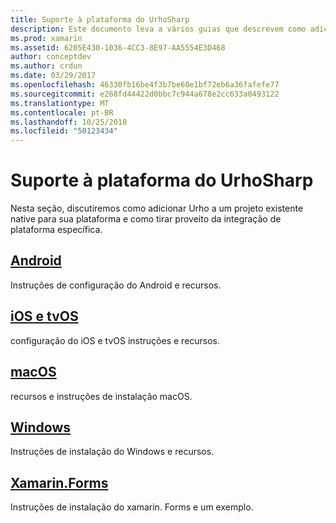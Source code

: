 ```yaml
---
title: Suporte à plataforma do UrhoSharp
description: Este documento leva a vários guias que descrevem como adicionar Urho a um projeto nativo existente para uma plataforma específica. Ele aborda o Android, iOS, tvOS, macOS, Windows e xamarin. Forms.
ms.prod: xamarin
ms.assetid: 6205E430-1036-4CC3-8E97-AA5554E3D468
author: conceptdev
ms.author: crdun
ms.date: 03/29/2017
ms.openlocfilehash: 46330fb16be4f3b7be60e1bf72eb6a36fafefe77
ms.sourcegitcommit: e268fd44422d0bbc7c944a678e2cc633a0493122
ms.translationtype: MT
ms.contentlocale: pt-BR
ms.lasthandoff: 10/25/2018
ms.locfileid: "50123434"
---
```

# <a name="urhosharp-platform-support"></a>Suporte à plataforma do UrhoSharp

Nesta seção, discutiremos como adicionar Urho a um projeto existente native para sua plataforma e como tirar proveito da integração de plataforma específica.

## <a name="androidgraphics-gamesurhosharpplatformandroidmd"></a>[Android](~/graphics-games/urhosharp/platform/android.md)

Instruções de configuração do Android e recursos.

## <a name="ios-and-tvosgraphics-gamesurhosharpplatformiosmd"></a>[iOS e tvOS](~/graphics-games/urhosharp/platform/ios.md)

configuração do iOS e tvOS instruções e recursos.

## <a name="macosgraphics-gamesurhosharpplatformmacmd"></a>[macOS](~/graphics-games/urhosharp/platform/mac.md)

recursos e instruções de instalação macOS.

## <a name="windowsgraphics-gamesurhosharpplatformwindowsmd"></a>[Windows](~/graphics-games/urhosharp/platform/windows.md)

Instruções de instalação do Windows e recursos.

## <a name="xamarinformsgraphics-gamesurhosharpplatformxamarin-formsmd"></a>[Xamarin.Forms](~/graphics-games/urhosharp/platform/xamarin-forms.md)

Instruções de instalação do xamarin. Forms e um exemplo.

